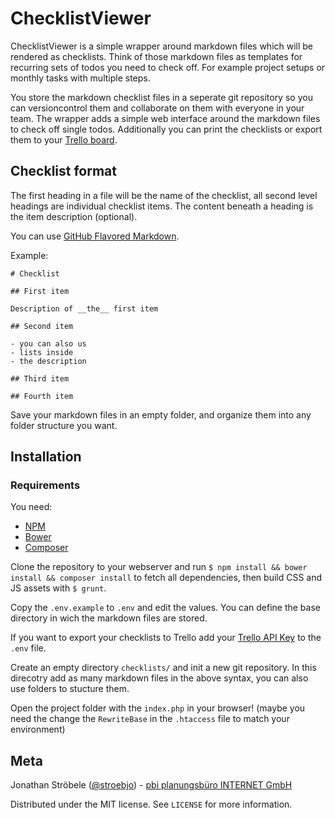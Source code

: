 # ChecklistViewer


ChecklistViewer is a simple  wrapper around markdown files which will be rendered as checklists. Think of those markdown files as templates for recurring sets of todos you need to check off. For example project setups or monthly tasks with multiple steps.

You store the markdown checklist files in a seperate git repository so you can versioncontrol them and collaborate on them with everyone in your team. The wrapper adds a simple web interface around the markdown files to check off single todos. Additionally you can print the checklists or export them to your [Trello board](https://trello.com).

## Checklist format


The first heading in a file will be the name of the checklist, all second level headings are individual checklist items. The content beneath a heading is the item description (optional).

You can use [GitHub Flavored Markdown](https://guides.github.com/features/mastering-markdown/).

Example:

```
# Checklist

## First item

Description of __the__ first item

## Second item

- you can also us
- lists inside
- the description

## Third item

## Fourth item

```

Save your markdown files in an empty folder, and organize them into any folder structure you want.


## Installation

### Requirements

You need:

- [NPM](https://www.npmjs.com/get-npm)
- [Bower](https://bower.io/)
- [Composer](https://getcomposer.org/)

Clone the repository to your webserver and run `$ npm install && bower install && composer install` to fetch all dependencies, then build CSS and JS assets with `$ grunt`.

Copy the `.env.example` to `.env` and edit the values. You can define the base directory in wich the markdown files are stored.

If you want to export your checklists to Trello add your [Trello API Key](https://trello.com/app-key) to the `.env` file.

Create an empty directory `checklists/` and init a new git repository. In this direcotry add as many markdown files in the above syntax, you can also use folders to stucture them.

Open the project folder with the `index.php` in your browser! (maybe you need the change the `RewriteBase` in the `.htaccess` file to match your environment)

## Meta

Jonathan Ströbele ([@stroebjo](https://twitter.com/stroebjo)) - [pbi planungsbüro INTERNET GmbH](https://planungsbuero.de/)

Distributed under the MIT license. See ``LICENSE`` for more information.

